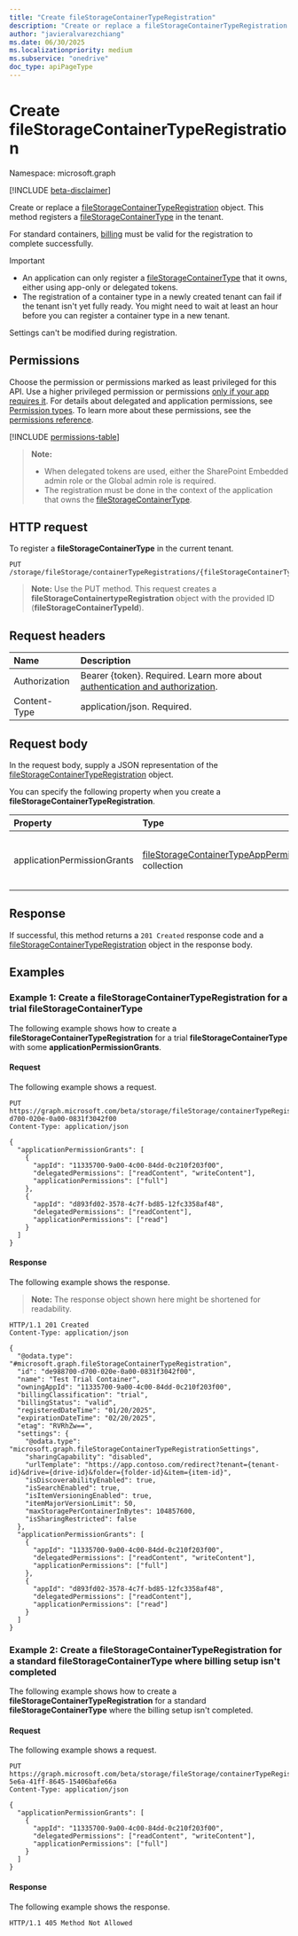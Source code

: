 ```yaml
---
title: "Create fileStorageContainerTypeRegistration"
description: "Create or replace a fileStorageContainerTypeRegistration object."
author: "javieralvarezchiang"
ms.date: 06/30/2025
ms.localizationpriority: medium
ms.subservice: "onedrive"
doc_type: apiPageType
---
```


# Create fileStorageContainerTypeRegistration

Namespace: microsoft.graph

[!INCLUDE [beta-disclaimer](../../includes/beta-disclaimer.md)]

Create or replace a [fileStorageContainerTypeRegistration](../resources/filestoragecontainertyperegistration.md) object. This method registers a [fileStorageContainerType](../resources/filestoragecontainertype.md) in the tenant. 

For standard containers, [billing](/sharepoint/dev/embedded/administration/billing/billing) must be valid for the registration to complete successfully.

> [!IMPORTANT]
> * An application can only register a [fileStorageContainerType](../resources/filestoragecontainertype.md) that it owns, either using app-only or delegated tokens.
> * The registration of a container type in a newly created tenant can fail if the tenant isn't yet fully ready. You might need to wait at least an hour before you can register a container type in a new tenant.

Settings can't be modified during registration.

## Permissions

Choose the permission or permissions marked as least privileged for this API. Use a higher privileged permission or permissions [only if your app requires it](/graph/permissions-overview#best-practices-for-using-microsoft-graph-permissions). For details about delegated and application permissions, see [Permission types](/graph/permissions-overview#permission-types). To learn more about these permissions, see the [permissions reference](/graph/permissions-reference).

<!-- {
  "blockType": "permissions",
  "name": "filestorage-post-containertyperegistrations-permissions"
}
-->
[!INCLUDE [permissions-table](../includes/permissions/filestorage-post-containertyperegistrations-permissions.md)]

>**Note:**
> * When delegated tokens are used, either the SharePoint Embedded admin role or the Global admin role is required.
> * The registration must be done in the context of the application that owns the [fileStorageContainerType](../resources/filestoragecontainertype.md).

## HTTP request

To register a **fileStorageContainerType** in the current tenant. 

<!-- {
  "blockType": "ignored"
}
-->
``` http
PUT /storage/fileStorage/containerTypeRegistrations/{fileStorageContainerTypeId}
```

>**Note:** Use the PUT method. This request creates a **fileStorageContainertypeRegistration** object with the provided ID (**fileStorageContainerTypeId**). 

## Request headers

|Name|Description|
|:---|:---|
|Authorization|Bearer {token}. Required. Learn more about [authentication and authorization](/graph/auth/auth-concepts).|
|Content-Type|application/json. Required.|

## Request body

In the request body, supply a JSON representation of the [fileStorageContainerTypeRegistration](../resources/filestoragecontainertyperegistration.md) object.

You can specify the following property when you create a **fileStorageContainerTypeRegistration**.

|Property|Type|Description|
|:---|:---|:---|
|applicationPermissionGrants|[fileStorageContainerTypeAppPermissionGrant](../resources/filestoragecontainertypeapppermissiongrant.md) collection|The access privileges of applications on containers of a specific **fileStorageContainerType**. Optional.|

## Response

If successful, this method returns a `201 Created` response code and a [fileStorageContainerTypeRegistration](../resources/filestoragecontainertyperegistration.md) object in the response body.

## Examples

### Example 1: Create a fileStorageContainerTypeRegistration for a trial fileStorageContainerType

The following example shows how to create a **fileStorageContainerTypeRegistration** for a trial **fileStorageContainerType** with some **applicationPermissionGrants**.

#### Request

The following example shows a request.

<!-- {
  "blockType": "request",
  "name": "create_filestoragecontainertyperegistration"
}
-->
``` http
PUT https://graph.microsoft.com/beta/storage/fileStorage/containerTypeRegistrations/de988700-d700-020e-0a00-0831f3042f00
Content-Type: application/json

{
  "applicationPermissionGrants": [
    {
      "appId": "11335700-9a00-4c00-84dd-0c210f203f00",
      "delegatedPermissions": ["readContent", "writeContent"],
      "applicationPermissions": ["full"]
    },
    {
      "appId": "d893fd02-3578-4c7f-bd85-12fc3358af48",
      "delegatedPermissions": ["readContent"],
      "applicationPermissions": ["read"]
    }
  ]
}
```

#### Response
The following example shows the response.
>**Note:** The response object shown here might be shortened for readability.
<!-- {
  "blockType": "response",
  "truncated": true,
  "@odata.type": "microsoft.graph.fileStorageContainerTypeRegistration"
}
-->
``` http
HTTP/1.1 201 Created
Content-Type: application/json

{
  "@odata.type": "#microsoft.graph.fileStorageContainerTypeRegistration",
  "id": "de988700-d700-020e-0a00-0831f3042f00",
  "name": "Test Trial Container",
  "owningAppId": "11335700-9a00-4c00-84dd-0c210f203f00",
  "billingClassification": "trial",
  "billingStatus": "valid",
  "registeredDateTime": "01/20/2025",
  "expirationDateTime": "02/20/2025",
  "etag": "RVRhZw==",
  "settings": {
    "@odata.type": "microsoft.graph.fileStorageContainerTypeRegistrationSettings",
    "sharingCapability": "disabled",
    "urlTemplate": "https://app.contoso.com/redirect?tenant={tenant-id}&drive={drive-id}&folder={folder-id}&item={item-id}",
    "isDiscoverabilityEnabled": true,
    "isSearchEnabled": true,
    "isItemVersioningEnabled": true,
    "itemMajorVersionLimit": 50,
    "maxStoragePerContainerInBytes": 104857600,
    "isSharingRestricted": false
  },
  "applicationPermissionGrants": [
    {
      "appId": "11335700-9a00-4c00-84dd-0c210f203f00",
      "delegatedPermissions": ["readContent", "writeContent"],
      "applicationPermissions": ["full"]
    },
    {
      "appId": "d893fd02-3578-4c7f-bd85-12fc3358af48",
      "delegatedPermissions": ["readContent"],
      "applicationPermissions": ["read"]
    }
  ]
}
```

### Example 2: Create a fileStorageContainerTypeRegistration for a standard fileStorageContainerType where billing setup isn't completed

The following example shows how to create a **fileStorageContainerTypeRegistration** for a standard **fileStorageContainerType** where the billing setup isn't completed.

#### Request
The following example shows a request.
<!-- {
  "blockType": "request",
  "name": "create_filestoragecontainertyperegistration_no_billing"
}
-->
``` http
PUT https://graph.microsoft.com/beta/storage/fileStorage/containerTypeRegistrations/52a2630c-5e6a-41ff-8645-15406bafe66a
Content-Type: application/json

{
  "applicationPermissionGrants": [
    {
      "appId": "11335700-9a00-4c00-84dd-0c210f203f00",
      "delegatedPermissions": ["readContent", "writeContent"],
      "applicationPermissions": ["full"]
    }
  ]
}
```

#### Response
The following example shows the response.
<!-- {
  "blockType": "response",
  "truncated": true
}
-->
``` http
HTTP/1.1 405 Method Not Allowed
```
